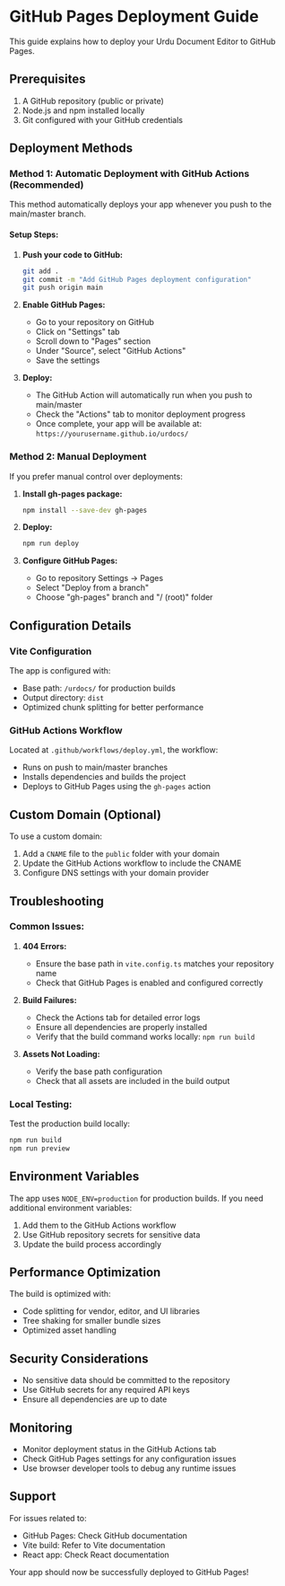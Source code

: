 # GitHub Pages Deployment Guide

This guide explains how to deploy your Urdu Document Editor to GitHub Pages.

## Prerequisites

1. A GitHub repository (public or private)
2. Node.js and npm installed locally
3. Git configured with your GitHub credentials

## Deployment Methods

### Method 1: Automatic Deployment with GitHub Actions (Recommended)

This method automatically deploys your app whenever you push to the main/master branch.

#### Setup Steps:

1. **Push your code to GitHub:**
   ```bash
   git add .
   git commit -m "Add GitHub Pages deployment configuration"
   git push origin main
   ```

2. **Enable GitHub Pages:**
   - Go to your repository on GitHub
   - Click on "Settings" tab
   - Scroll down to "Pages" section
   - Under "Source", select "GitHub Actions"
   - Save the settings

3. **Deploy:**
   - The GitHub Action will automatically run when you push to main/master
   - Check the "Actions" tab to monitor deployment progress
   - Once complete, your app will be available at: `https://yourusername.github.io/urdocs/`

### Method 2: Manual Deployment

If you prefer manual control over deployments:

1. **Install gh-pages package:**
   ```bash
   npm install --save-dev gh-pages
   ```

2. **Deploy:**
   ```bash
   npm run deploy
   ```

3. **Configure GitHub Pages:**
   - Go to repository Settings → Pages
   - Select "Deploy from a branch"
   - Choose "gh-pages" branch and "/ (root)" folder

## Configuration Details

### Vite Configuration
The app is configured with:
- Base path: `/urdocs/` for production builds
- Output directory: `dist`
- Optimized chunk splitting for better performance

### GitHub Actions Workflow
Located at `.github/workflows/deploy.yml`, the workflow:
- Runs on push to main/master branches
- Installs dependencies and builds the project
- Deploys to GitHub Pages using the `gh-pages` action

## Custom Domain (Optional)

To use a custom domain:

1. Add a `CNAME` file to the `public` folder with your domain
2. Update the GitHub Actions workflow to include the CNAME
3. Configure DNS settings with your domain provider

## Troubleshooting

### Common Issues:

1. **404 Errors:**
   - Ensure the base path in `vite.config.ts` matches your repository name
   - Check that GitHub Pages is enabled and configured correctly

2. **Build Failures:**
   - Check the Actions tab for detailed error logs
   - Ensure all dependencies are properly installed
   - Verify that the build command works locally: `npm run build`

3. **Assets Not Loading:**
   - Verify the base path configuration
   - Check that all assets are included in the build output

### Local Testing:

Test the production build locally:
```bash
npm run build
npm run preview
```

## Environment Variables

The app uses `NODE_ENV=production` for production builds. If you need additional environment variables:

1. Add them to the GitHub Actions workflow
2. Use GitHub repository secrets for sensitive data
3. Update the build process accordingly

## Performance Optimization

The build is optimized with:
- Code splitting for vendor, editor, and UI libraries
- Tree shaking for smaller bundle sizes
- Optimized asset handling

## Security Considerations

- No sensitive data should be committed to the repository
- Use GitHub secrets for any required API keys
- Ensure all dependencies are up to date

## Monitoring

- Monitor deployment status in the GitHub Actions tab
- Check GitHub Pages settings for any configuration issues
- Use browser developer tools to debug any runtime issues

## Support

For issues related to:
- GitHub Pages: Check GitHub documentation
- Vite build: Refer to Vite documentation
- React app: Check React documentation

Your app should now be successfully deployed to GitHub Pages!
